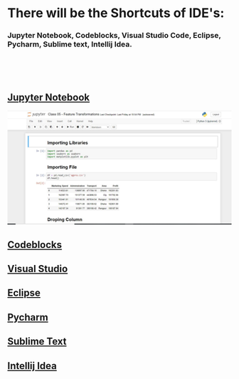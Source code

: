 # There will be the Shortcuts of IDE's: 
### Jupyter Notebook, Codeblocks, Visual Studio Code, Eclipse, Pycharm, Sublime text, Intellij Idea.
<br><br><br>

## [Jupyter Notebook](https://github.com/Anikcb/ShortCuts/tree/main/Jupyter%20Notebook)
![notebook](https://github.com/Anikcb/ShortCuts/blob/main/Showfile/notebook.jpg?raw=true)
## [Codeblocks](https://github.com/Anikcb/ShortCuts/tree/main/Codeblocks)
## [Visual Studio](https://github.com/Anikcb/ShortCuts/tree/main/Visual%20Studio%20Code)
## [Eclipse](https://github.com/Anikcb/ShortCuts/tree/main/Eclipse)
## [Pycharm](https://github.com/Anikcb/ShortCuts/tree/main/Pycharm)
## [Sublime Text](https://github.com/Anikcb/ShortCuts/tree/main/Sublime%20Text)
## [Intellij Idea](https://github.com/Anikcb/ShortCuts/tree/main/Intellij%20Idea)
